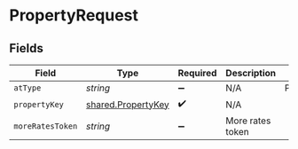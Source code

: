 # PropertyRequest


## Fields

| Field                                                           | Type                                                            | Required                                                        | Description                                                     | Example                                                         |
| --------------------------------------------------------------- | --------------------------------------------------------------- | --------------------------------------------------------------- | --------------------------------------------------------------- | --------------------------------------------------------------- |
| `atType`                                                        | *string*                                                        | :heavy_minus_sign:                                              | N/A                                                             | PropertyRequest                                                 |
| `propertyKey`                                                   | [shared.PropertyKey](../../../sdk/models/shared/propertykey.md) | :heavy_check_mark:                                              | N/A                                                             |                                                                 |
| `moreRatesToken`                                                | *string*                                                        | :heavy_minus_sign:                                              | More rates token                                                |                                                                 |